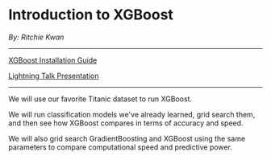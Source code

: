 # Introduction to XGBoost
_By: Ritchie Kwan_

---

[XGBoost Installation Guide](https://docs.google.com/document/d/11okl2SO9QqjMxp0enGmgCDgkUXZcHalcsA1k226PqUE/edit?usp=sharing)  

[Lightning Talk Presentation](https://docs.google.com/presentation/d/1cQIWsu7ksoVaDZ1KHUmwoz_PZgztMbu8KFefJvmefuY/edit?usp=sharing)

---

We will use our favorite Titanic dataset to run XGBoost.

We will run classification models we've already learned, grid search them, and then see how XGBoost compares in terms of accuracy and speed.

We will also grid search GradientBoosting and XGBoost using the same parameters to compare computational speed and predictive power.